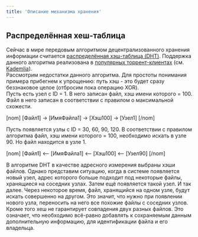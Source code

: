 ```yaml
---
title: 'Описание механизма хранения'
---
```


## Распределённая хеш-таблица
Сейчас в мире передовым алгоритмом децентрализованного хранения информации считается [распределённая хэш-таблица (DHT)](https://ru.wikipedia.org/wiki/Распределённая_хеш-таблица). Поддержка данного алгоритма реализована в [популярных торрент-клиентах](https://ru.wikibooks.org/wiki/BitTorrent/DHT) (см. [Kademlia](https://habr.com/post/107342/)).  
Рассмотрим недостатки данного алгоритма. Для простоты понимания примера прибегнем к упрощению: путь хэш - это будет сразу беззнаковое целое (отбросим пока операцию XOR).  
Пусть есть узел с ID = 1. В него записан файл, хэш имени которого = 100. Файл в него записан в соответствии с правилом о максимальной схожести.  

[nom]
[Файл1] -> [ИмяФайла1] -> [Хэш100] -> [Узел1]
[/nom]

Пусть появляется узлы с ID = 30, 60, 90, 120. В соответствии с правилом алгоритма файл, хэш имени которого = 100, необходимо искать в узле 90. Но файл находится в узле 1.

[nom]
[Файл1] <-- [ИмяФайла1] <-- [Хэш100] <-- [Узел90]
[/nom]

В алгоритме DHT в качестве адресного измерения выбраны хэши файлов. Однако представим ситуацию, когда в системе появляется новый узел, адрес которого больше подходит под некоторые файлы, хранящиеся на соседних узлах. Затем ещё появляется такой узел. И так далее. Через некоторое время, файл, хранящийся на одном узле, будут искать совершенно на другом. Это значит, что нужно при появлении нового узла, переносить на него все похожие файлы с соседних узлов.  
Кроме того хеш не гарантирует совпадения двух разных файлов. Это означает, что необходимо всё-равно добавлять к сохраняемым данным дополнительную информацию, для идентификации файла и его владельца.